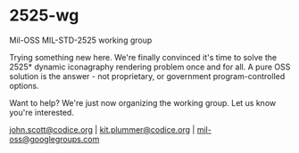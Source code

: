 2525-wg
=======

Mil-OSS MIL-STD-2525 working group

Trying something new here.  We're finally convinced it's time to solve the 2525* dynamic iconagraphy
rendering problem once and for all.  A pure OSS solution is the answer - not proprietary, or government
program-controlled options.

Want to help?  We're just now organizing the working group.  Let us know you're interested.

john.scott@codice.org | kit.plummer@codice.org | mil-oss@googlegroups.com